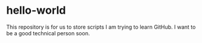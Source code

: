 # hello-world
This repository is for us to store scripts 
I am trying to learn GitHub.
I want to be a good technical person soon. 
